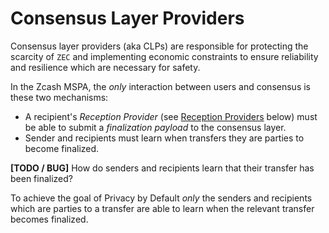# Consensus Layer Providers

Consensus layer providers (aka CLPs) are responsible for protecting the scarcity of `ZEC` and implementing economic constraints to ensure reliability and resilience which are necessary for safety.

In the Zcash MSPA, the _only_ interaction between users and consensus is these two mechanisms:

- A recipient's _Reception Provider_ (see [Reception Providers](#reception-providers) below) must be able to submit a _finalization payload_ to the consensus layer.
- Sender and recipients must learn when transfers they are parties to become finalized.

**[TODO / BUG]** How do senders and recipients learn that their transfer has been finalized?

To achieve the goal of Privacy by Default _only_ the senders and recipients which are parties to a transfer are able to learn when the relevant transfer becomes finalized.
